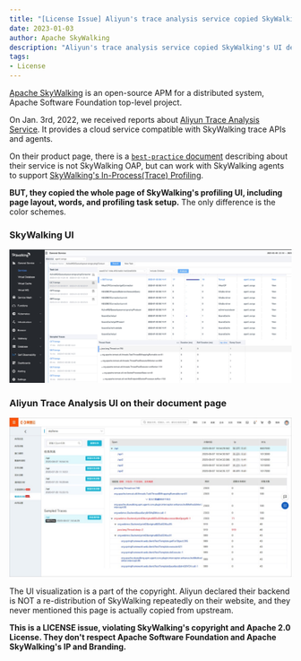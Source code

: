 ```yaml
---
title: "[License Issue] Aliyun's trace analysis service copied SkyWalking's trace profiling page."
date: 2023-01-03
author: Apache SkyWalking
description: "Aliyun's trace analysis service copied SkyWalking's UI design but declares it as their codes, rather than a fork."
tags:
- License
---
```


[Apache SkyWalking](https://skywalking.apache.org) is an open-source APM for a distributed system, Apache Software Foundation top-level project.

On Jan. 3rd, 2022, we received reports about [Aliyun Trace Analysis Service](https://help.aliyun.com/document_detail/90277.html). It provides a cloud service compatible
with SkyWalking trace APIs and agents. 

On their product page, there is a [`best-practice` document](https://help.aliyun.com/document_detail/178204.html) describing about their service is not SkyWalking OAP, but can work with SkyWalking agents to 
support [SkyWalking's In-Process(Trace) Profiling](https://skywalking.apache.org/docs/main/next/en/concepts-and-designs/profiling/#in-process-profiling).

**BUT, they copied the whole page of SkyWalking's profiling UI, including page layout, words,  and profiling task setup.** The only difference is the color schemes.

### SkyWalking UI
<img src="skywalking.jpeg">

### Aliyun Trace Analysis UI on their document page
<img src="aliyun.jpeg">

The UI visualization is a part of the copyright. Aliyun declared their backend is NOT a re-distribution of SkyWalking repeatedly on their website, 
and they never mentioned this page is actually copied from upstream.

**This is a LICENSE issue, violating SkyWalking's copyright and Apache 2.0 License. They don't respect Apache Software Foundation and Apache SkyWalking's IP and Branding.**